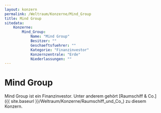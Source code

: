 ```yaml
---
layout: konzern
permalink: /Weltraum/Konzerne/Mind_Group
title: Mind Group
sitedata:
    Konzerne:
        Mind_Group:
            Name: "Mind Group"
            Besitzer: ""
            Geschaeftsfuehrer: ""
            Kategorie: "Finanzinvestor"
            Konzernzentrale: "Erde"
            Niederlassungen: ""
---
```


# Mind Group

Mind Group ist ein Finanzinvestor. Unter anderem gehört [Raumschiff & Co.]({{ site.baseurl }}/Weltraum/Konzerne/Raumschiff_und_Co_) zu diesem Konzern.
